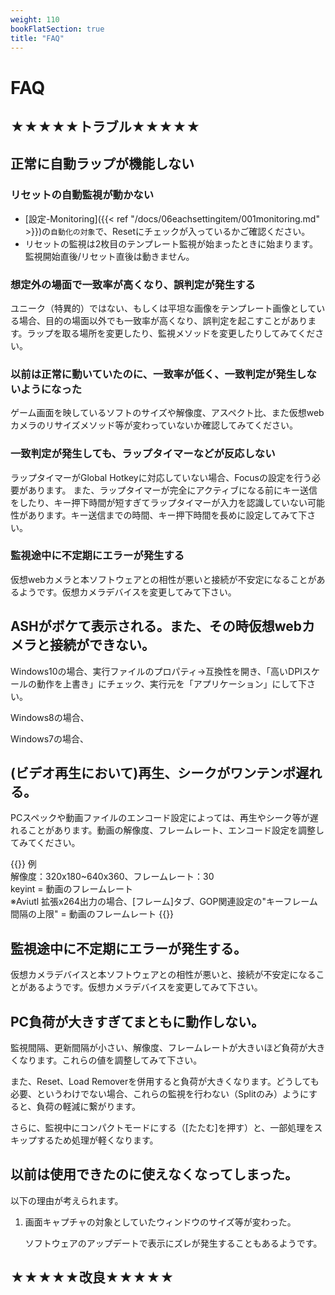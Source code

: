 ```yaml
---
weight: 110
bookFlatSection: true
title: "FAQ"
---
```


# FAQ

## ★★★★★トラブル★★★★★

## 正常に自動ラップが機能しない

### リセットの自動監視が動かない
- [設定-Monitoring]({{< ref "/docs/06eachsettingitem/001monitoring.md" >}})の```自動化の対象```で、Resetにチェックが入っているかご確認ください。
- リセットの監視は2枚目のテンプレート監視が始まったときに始まります。監視開始直後/リセット直後は動きません。

### 想定外の場面で一致率が高くなり、誤判定が発生する
ユニーク（特異的）ではない、もしくは平坦な画像をテンプレート画像としている場合、目的の場面以外でも一致率が高くなり、誤判定を起こすことがあります。ラップを取る場所を変更したり、監視メソッドを変更したりしてみてください。

### 以前は正常に動いていたのに、一致率が低く、一致判定が発生しないようになった
ゲーム画面を映しているソフトのサイズや解像度、アスペクト比、また仮想webカメラのリサイズメソッド等が変わっていないか確認してみてください。

### 一致判定が発生しても、ラップタイマーなどが反応しない
ラップタイマーがGlobal Hotkeyに対応していない場合、Focusの設定を行う必要があります。
また、ラップタイマーが完全にアクティブになる前にキー送信をしたり、キー押下時間が短すぎてラップタイマーが入力を認識していない可能性があります。キー送信までの時間、キー押下時間を長めに設定してみて下さい。

### 監視途中に不定期にエラーが発生する
仮想webカメラと本ソフトウェアとの相性が悪いと接続が不安定になることがあるようです。仮想カメラデバイスを変更してみて下さい。

## ASHがボケて表示される。また、その時仮想webカメラと接続ができない。
Windows10の場合、実行ファイルのプロパティ→互換性を開き、「高いDPIスケールの動作を上書き」にチェック、実行元を「アプリケーション」にして下さい。

Windows8の場合、

Windows7の場合、

## (ビデオ再生において)再生、シークがワンテンポ遅れる。
PCスペックや動画ファイルのエンコード設定によっては、再生やシーク等が遅れることがあります。動画の解像度、フレームレート、エンコード設定を調整してみてください。

{{<hint info>}}
例\
解像度：320x180~640x360、フレームレート：30\
keyint = 動画のフレームレート\
※Aviutl 拡張x264出力の場合、[フレーム]タブ、GOP関連設定の"キーフレーム間隔の上限" = 動画のフレームレート
{{</hint>}}

## 監視途中に不定期にエラーが発生する。
仮想カメラデバイスと本ソフトウェアとの相性が悪いと、接続が不安定になることがあるようです。仮想カメラデバイスを変更してみて下さい。

## PC負荷が大きすぎてまともに動作しない。
監視間隔、更新間隔が小さい、解像度、フレームレートが大きいほど負荷が大きくなります。これらの値を調整してみて下さい。

また、Reset、Load Removerを併用すると負荷が大きくなります。どうしても必要、というわけでない場合、これらの監視を行わない（Splitのみ）ようにすると、負荷の軽減に繋がります。

さらに、監視中にコンパクトモードにする（[たたむ]を押す）と、一部処理をスキップするため処理が軽くなります。

## 以前は使用できたのに使えなくなってしまった。
以下の理由が考えられます。
1. 画面キャプチャの対象としていたウィンドウのサイズ等が変わった。

   ソフトウェアのアップデートで表示にズレが発生することもあるようです。



## ★★★★★改良★★★★★

